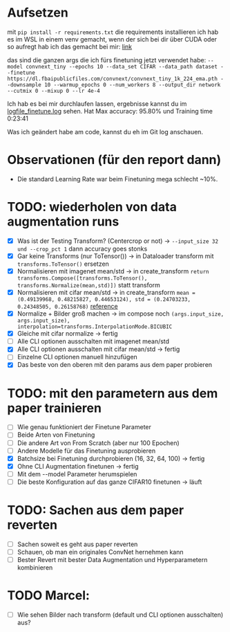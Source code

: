 # Aufsetzen

mit `pip install -r requirements.txt` die requirements installieren
ich hab es im WSL in einem venv gemacht, wenn der sich bei dir über CUDA oder so aufregt hab ich das gemacht bei mir: [link](https://github.com/microsoft/WSL/issues/5663#issuecomment-1068499676)

das sind die ganzen args die ich fürs finetuning jetzt verwendet habe:
`--model convnext_tiny
--epochs 10
--data_set CIFAR
--data_path dataset
--finetune https://dl.fbaipublicfiles.com/convnext/convnext_tiny_1k_224_ema.pth
--downsample 10
--warmup_epochs 0
--num_workers 8
--output_dir
network
--cutmix 0
--mixup 0
--lr 4e-4`

Ich hab es bei mir durchlaufen lassen, ergebnisse kannst du im [logfile_finetune.log](logfile_finetune.log) sehen. Hat Max accuracy: 95.80%
und Training time 0:23:41

Was ich geändert habe am code, kannst du eh im Git log anschauen.

# Observationen (für den report dann)
- Die standard Learning Rate war beim Finetuning mega schlecht ~10%.

# TODO: wiederholen von data augmentation runs
- [x] Was ist der Testing Transform? (Centercrop or not) -> `--input_size 32 und --crop_pct 1` dann accuracy goes stonks
- [x] Gar keine Transforms (nur ToTensor()) -> in Dataloader transform mit `transforms.ToTensor()` ersetzen
- [x] Normalisieren mit imagenet mean/std -> in create_transform `return transforms.Compose([transforms.ToTensor(), transforms.Normalize(mean,std)])` statt transform
- [x] Normalisieren mit cifar mean/std -> in create_transform `mean = (0.49139968, 0.48215827, 0.44653124), std = (0.24703233, 0.24348505, 0.26158768)` [reference](https://stackoverflow.com/questions/66678052/how-to-calculate-the-mean-and-the-std-of-cifar10-data)
- [x] Normalize + Bilder groß machen -> im compose noch `(args.input_size, args.input_size), interpolation=transforms.InterpolationMode.BICUBIC`
- [x] Gleiche mit cifar normalize -> fertig
- [ ] Alle CLI optionen ausschalten mit imagenet mean/std 
- [x] Alle CLI optionen ausschalten mit cifar mean/std -> fertig
- [ ] Einzelne CLI optionen manuell hinzufügen
- [x] Das beste von den oberen mit den params aus dem paper probieren

# TODO: mit den parametern aus dem paper trainieren
- [ ] Wie genau funktioniert der Finetune Parameter
- [ ] Beide Arten von Finetuning
- [ ] Die andere Art von From Scratch (aber nur 100 Epochen)
- [ ] Andere Modelle für das Finetuning ausprobieren
- [x] Batchsize bei Finetuning durchprobieren (16, 32, 64, 100) -> fertig
- [x] Ohne CLI Augmentation finetunen -> fertig
- [ ] Mit dem --model Parameter herumspielen
- [ ] Die beste Konfiguration auf das ganze CIFAR10 finetunen -> läuft

# TODO: Sachen aus dem paper reverten
- [ ] Sachen soweit es geht aus paper reverten
- [ ] Schauen, ob man ein originales ConvNet hernehmen kann
- [ ] Bester Revert mit bester Data Augmentation und Hyperparametern kombinieren

# TODO Marcel: 
- [ ] Wie sehen Bilder nach transform (default und CLI optionen ausschalten) aus?